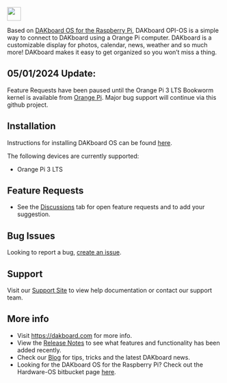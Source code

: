 <img src="https://static.dakboard.com/assets/img/dakboard-logos/dakboard-logo-horiz.png" style="height: 32px;">

Based on <a href="https://github.com/dakboard/Hardware-OS">DAKboard OS for the Raspberry Pi</a>, DAKboard OPI-OS is a simple way to connect to DAKboard using a Orange Pi computer.  DAKboard is a customizable display for photos, calendar, news, weather and so much more! DAKboard makes it easy to get organized so you won’t miss a thing.

## 05/01/2024 Update:
Feature Requests have been paused until the Orange Pi 3 LTS Bookworm kernel is available from <a href="http://www.orangepi.org/html/hardWare/computerAndMicrocontrollers/service-and-support/Orange-pi-3-LTS.html">Orange Pi</a>.  Major bug support will continue via this github project.


## Installation
Instructions for installing DAKboard OS can be found <a href="https://dakboard.freshdesk.com/support/solutions/articles/35000210494-orange-pi-download-and-install-dakboard-os">here</a>.

The following devices are currently supported:
- Orange Pi 3 LTS

## Feature Requests
- See the <a href="https://github.com/dakboard/Hardware-OPI-OS/discussions">Discussions</a> tab for open feature requests and to add your suggestion.

## Bug Issues
Looking to report a bug, <a href="https://github.com/dakboard/Hardware-OPI-OS/issues/new?assignees=&labels=bug&template=bug_report.md&title=">create an issue</a>.

## Support
Visit our <a href="https://dakboard.com/support">Support Site</a> to view help documentation or contact our support team. 

## More info
- Visit <a href="https://dakboard.com">https://dakboard.com</a> for more info.  
- View the <a href="https://github.com/dakboard/Cloud-Platform/releases/">Release Notes</a> to see what features and functionality has been added recently. 
- Check our <a href="https://blog.dakboard.com">Blog</a> for tips, tricks and the latest DAKboard news.
- Looking for the DAKboard OS for the Raspberry Pi?  Check out the Hardware-OS bitbucket page <a href="https://github.com/dakboard/Hardware-OS">here</a>.
